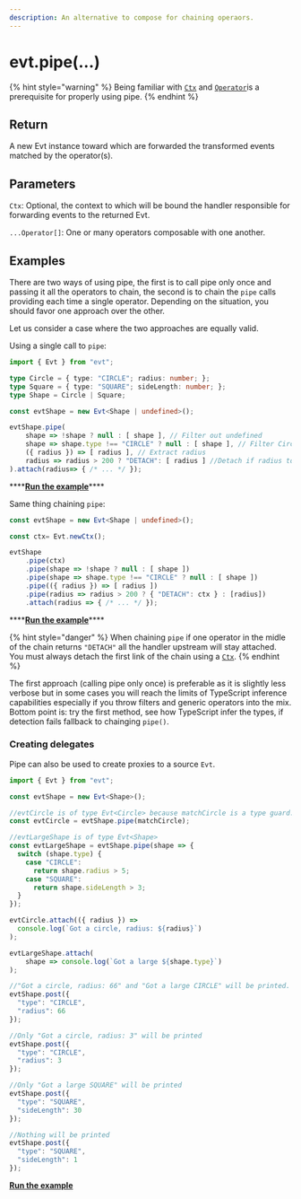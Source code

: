 ```yaml
---
description: An alternative to compose for chaining operaors.
---
```


# evt.pipe(...)

{% hint style="warning" %}
Being familiar with [`Ctx`](https://docs.evt.land/api/ctx) and [`Operator`](https://docs.evt.land/api/operator)is a prerequisite for properly using pipe.
{% endhint %}

## Return

A new Evt instance toward which are forwarded the transformed events matched by the operator(s).

## Parameters

`Ctx`: Optional, the context to which will be bound the handler responsible for forwarding events to the returned Evt.

`...Operator[]`: One or many operators composable with one another.

## Examples

There are two ways of using pipe, the first is to call pipe only once and passing it all the operators to chain, the second is to chain the `pipe` calls providing each time a single operator. Depending on the situation, you should favor one approach over the other.

Let us consider a case where the two approaches are equally valid.

Using a single call to `pipe`:

```typescript
import { Evt } from "evt";

type Circle = { type: "CIRCLE"; radius: number; };
type Square = { type: "SQUARE"; sideLength: number; };
type Shape = Circle | Square;

const evtShape = new Evt<Shape | undefined>();

evtShape.pipe(
    shape => !shape ? null : [ shape ], // Filter out undefined
    shape => shape.type !== "CIRCLE" ? null : [ shape ], // Filter Circle
    ({ radius }) => [ radius ], // Extract radius
    radius => radius > 200 ? "DETACH": [ radius ] //Detach if radius too large 
).attach(radius=> { /* ... */ });
```

\*\*\*\*[**Run the example**](https://stackblitz.com/edit/evt-jx2nnm?embed=1\&file=index.ts\&hideExplorer=1)\*\*\*\*

Same thing chaining `pipe`:

```typescript
const evtShape = new Evt<Shape | undefined>();

const ctx= Evt.newCtx();

evtShape
    .pipe(ctx)
    .pipe(shape => !shape ? null : [ shape ])
    .pipe(shape => shape.type !== "CIRCLE" ? null : [ shape ])
    .pipe(({ radius }) => [ radius ])
    .pipe(radius => radius > 200 ? { "DETACH": ctx } : [radius])
    .attach(radius => { /* ... */ });
```

\*\*\*\*[**Run the example**](https://stackblitz.com/edit/evt-yb4gzb?embed=1\&file=index.ts\&hideExplorer=1)\*\*\*\*

{% hint style="danger" %}
When chaining `pipe` if one operator in the midle of the chain returns `"DETACH"` all the handler upstream will stay attached. You must always detach the first link of the chain using a [`Ctx`](https://docs.evt.land/api/ctx).
{% endhint %}

The first approach (calling pipe only once) is preferable as it is slightly less verbose but in some cases you will reach the limits of TypeScript inference capabilities especially if you throw filters and generic operators into the mix. Bottom point is: try the first method, see how TypeScript infer the types, if detection fails fallback to chainging `pipe()`.

### Creating delegates

Pipe can also be used to create proxies to a source `Evt`.

```typescript
import { Evt } from "evt";

const evtShape = new Evt<Shape>();

//evtCircle is of type Evt<Circle> because matchCircle is a type guard.
const evtCircle = evtShape.pipe(matchCircle);

//evtLargeShape is of type Evt<Shape>
const evtLargeShape = evtShape.pipe(shape => {
  switch (shape.type) {
    case "CIRCLE":
      return shape.radius > 5;
    case "SQUARE":
      return shape.sideLength > 3;
  }
});

evtCircle.attach(({ radius }) =>
  console.log(`Got a circle, radius: ${radius}`)
);

evtLargeShape.attach(
    shape => console.log(`Got a large ${shape.type}`)
);

//"Got a circle, radius: 66" and "Got a large CIRCLE" will be printed.
evtShape.post({
  "type": "CIRCLE",
  "radius": 66
});

//Only "Got a circle, radius: 3" will be printed
evtShape.post({
  "type": "CIRCLE",
  "radius": 3
});

//Only "Got a large SQUARE" will be printed
evtShape.post({
  "type": "SQUARE",
  "sideLength": 30
});

//Nothing will be printed
evtShape.post({
  "type": "SQUARE",
  "sideLength": 1
});
```

[**Run the example**](https://stackblitz.com/edit/evt-e9zjnq?embed=1\&file=index.ts\&hideExplorer=1)
